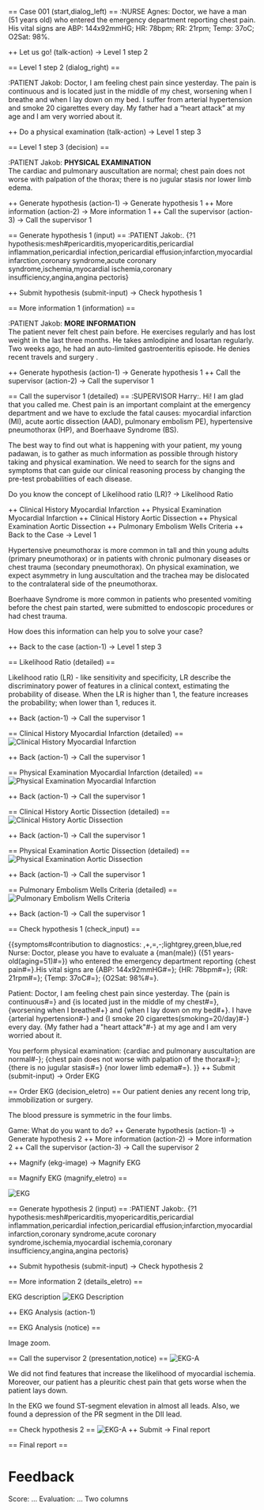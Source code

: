 == Case 001 (start,dialog_left) ==
:NURSE Agnes: Doctor, we have a man (51 years old) who entered the emergency department reporting chest pain. His vital signs are ABP: 144x92mmHG; HR: 78bpm; RR: 21rpm; Temp: 37oC; O2Sat: 98%.

++ Let us go! (talk-action) -> Level 1 step 2

== Level 1 step 2 (dialog_right) ==

:PATIENT Jakob: Doctor, I am feeling chest pain since yesterday. The pain is continuous and is located just in the middle of my chest, worsening when I breathe and when I lay down on my bed. I suffer from arterial hypertension and smoke 20 cigarettes every day. My father had a “heart attack” at my age and I am very worried about it.

++ Do a physical examination (talk-action) -> Level 1 step 3 

== Level 1 step 3 (decision) ==

:PATIENT Jakob: <b>PHYSICAL EXAMINATION</b> <br> The cardiac and pulmonary auscultation are normal; chest pain does not worse with palpation of the thorax; there is no jugular stasis nor lower limb edema.

++ Generate hypothesis (action-1) -> Generate hypothesis 1
++ More information (action-2) -> More information 1
++ Call the supervisor (action-3) -> Call the supervisor 1

== Generate hypothesis 1 (input) ==
:PATIENT Jakob:.
{?1 hypothesis:mesh#pericarditis,myopericarditis,pericardial inflammation,pericardial infection,pericardial effusion;infarction,myocardial infarction,coronary syndrome,acute coronary syndrome,ischemia,myocardial ischemia,coronary insufficiency,angina,angina pectoris}

++ Submit hypothesis (submit-input) -> Check hypothesis 1

== More information 1 (information) ==

:PATIENT Jakob: <b>MORE INFORMATION</b> <br> The patient never felt chest pain before. He exercises regularly and has lost weight in the last three months. He takes amlodipine and losartan regularly. Two weeks ago, he had an auto-limited gastroenteritis episode. He denies recent travels and surgery .

++ Generate hypothesis (action-1) -> Generate hypothesis 1
++ Call the supervisor (action-2) -> Call the supervisor 1

== Call the supervisor 1 (detailed) ==
:SUPERVISOR Harry:.
Hi! I am glad that you called me. Chest pain is an important complaint at the emergency department and we have to exclude the fatal causes: myocardial infarction (MI), acute aortic dissection (AAD), pulmonary embolism PE), hypertensive pneumothorax (HP), and Boerhaave Syndrome (BS).

The best way to find out what is happening with your patient, my young padawan, is to gather as much information as possible through history taking and physical examination. We need to search for the signs and symptoms that can guide our clinical reasoning process by changing the pre-test probabilities of each disease.

Do you know the concept of Likelihood ratio (LR)? -> Likelihood Ratio

++ Clinical History Myocardial Infarction
++ Physical Examination Myocardial Infarction
++ Clinical History Aortic Dissection
++ Physical Examination Aortic Dissection
++ Pulmonary Embolism Wells Criteria
++ Back to the Case -> Level 1

Hypertensive pneumothorax is more common in tall and thin young adults (primary pneumothorax) or in patients with chronic pulmonary diseases or chest trauma (secondary pneumothorax). On physical examination, we expect asymmetry in lung auscultation and the trachea may be dislocated to the contralateral side of the pneumothorax.

Boerhaave Syndrome is more common in patients who presented vomiting before the chest pain started, were submitted to endoscopic procedures or had chest trauma.

How does this information can help you to solve your case?

++ Back to the case (action-1) -> Level 1 step 3

== Likelihood Ratio (detailed) ==

Likelihood ratio (LR) - like sensitivity and specificity, LR describe the discriminatory power of features in a clinical context, estimating the probability of disease. When the LR is higher than 1, the feature increases the probability; when lower than 1, reduces it.

++ Back (action-1) -> Call the supervisor 1

== Clinical History Myocardial Infarction (detailed) ==
![Clinical History Myocardial Infarction](images/ebm-clinical-history-myocardial-infarction.png)

++ Back (action-1) -> Call the supervisor 1

== Physical Examination Myocardial Infarction (detailed) ==
![Physical Examination Myocardial Infarction](images/ebm-physical-examination-myocardial-infarction.png)

++ Back (action-1) -> Call the supervisor 1

== Clinical History Aortic Dissection (detailed) ==
![Clinical History Aortic Dissection](images/ebm-clinical-history-aortic-dissection.png)

++ Back (action-1) -> Call the supervisor 1

== Physical Examination Aortic Dissection (detailed) ==
![Physical Examination Aortic Dissection](images/ebm-physical-examination-aortic-dissection.png)

++ Back (action-1) -> Call the supervisor 1

== Pulmonary Embolism Wells Criteria (detailed) ==
![Pulmonary Embolism Wells Criteria](images/ebm-pulmonary-embolism-wells-criteria.png)

++ Back (action-1) -> Call the supervisor 1

== Check hypothesis 1 (check_input) ==

{{symptoms#contribution to diagnostics: ,+,=,-;lightgrey,green,blue,red
Nurse: Doctor, please you have to evaluate a {man(male)} ({51 years-old(aging=51)#=}) who entered the emergency department reporting {chest pain#=}.His vital signs are {ABP: 144x92mmHG#=}; {HR: 78bpm#=}; {RR: 21rpm#=}; {Temp: 37oC#=}; {O2Sat: 98%#=}.

Patient: Doctor, I am feeling chest pain since yesterday. The {pain is continuous#=} and {is located just in the middle of my chest#=}, {worsening when I breathe#+} and {when I lay down on my bed#+}. I have {arterial hypertension#-} and {I smoke 20 cigarettes(smoking=20/day)#-} every day. {My father had a "heart attack"#-} at my age and I am very worried about it.

You perform physical examination: {cardiac and pulmonary auscultation are normal#-}; {chest pain does not worse with palpation of the thorax#=}; {there is no jugular stasis#=} {nor lower limb edema#=}.
}}
++ Submit (submit-input) -> Order EKG 

== Order EKG (decision_eletro) ==
Our patient denies any recent long trip, immobilization or surgery.

The blood pressure is symmetric in the four limbs. 

Game: What do you want to do?
++ Generate hypothesis (action-1) -> Generate hypothesis 2
++ More information (action-2) -> More information 2
++ Call the supervisor (action-3) -> Call the supervisor 2

++ Magnify (ekg-image) -> Magnify EKG

== Magnify EKG (magnify_eletro) ==

![EKG](images/ekg-original.png)

== Generate hypothesis 2 (input) ==
:PATIENT Jakob:.
{?1 hypothesis:mesh#pericarditis,myopericarditis,pericardial inflammation,pericardial infection,pericardial effusion;infarction,myocardial infarction,coronary syndrome,acute coronary syndrome,ischemia,myocardial ischemia,coronary insufficiency,angina,angina pectoris}

++ Submit hypothesis (submit-input) -> Check hypothesis 2

== More information 2 (details_eletro) ==

EKG description
![EKG Description](images/ekg-description.png)

++ EKG Analysis (action-1)

== EKG Analysis (notice) ==

Image zoom.

== Call the supervisor 2 (presentation,notice) ==
![EKG-A](images/ampliacao-eletro.gif)

We did not find features that increase the likelihood of myocardial ischemia. Moreover, our patient has a pleuritic chest pain that gets worse when the patient lays down.

In the EKG we found ST-segment elevation in almost all leads. Also, we found a depression of the PR segment in the DII lead.

== Check hypothesis 2 ==
![EKG-A](images/ampliacao-eletro.gif)
++ Submit -> Final report

== Final report ==
# Feedback
Score: ...
Evaluation: ...
Two columns